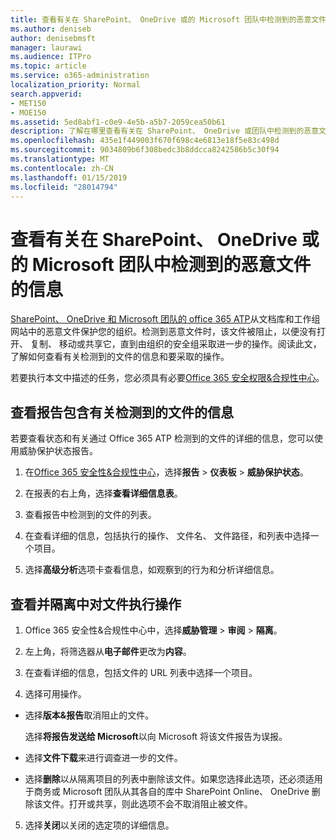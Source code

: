 ```yaml
---
title: 查看有关在 SharePoint、 OneDrive 或的 Microsoft 团队中检测到的恶意文件的信息
ms.author: deniseb
author: denisebmsft
manager: laurawi
ms.audience: ITPro
ms.topic: article
ms.service: o365-administration
localization_priority: Normal
search.appverid:
- MET150
- MOE150
ms.assetid: 5ed8abf1-c0e9-4e5b-a5b7-2059cea50b61
description: 了解在哪里查看有关在 SharePoint、 OneDrive 或团队中检测到的恶意文件的信息以及如何对这些文件执行操作。
ms.openlocfilehash: 435e1f449003f670f698c4e6813e18f5e83c498d
ms.sourcegitcommit: 9034809b6f308bedc3b8ddcca8242586b5c30f94
ms.translationtype: MT
ms.contentlocale: zh-CN
ms.lasthandoff: 01/15/2019
ms.locfileid: "28014794"
---
```

# <a name="view-information-about-malicious-files-detected-in-sharepoint-onedrive-or-microsoft-teams"></a>查看有关在 SharePoint、 OneDrive 或的 Microsoft 团队中检测到的恶意文件的信息

[SharePoint、 OneDrive 和 Microsoft 团队的 office 365 ATP](atp-for-spo-odb-and-teams.md)从文档库和工作组网站中的恶意文件保护您的组织。检测到恶意文件时，该文件被阻止，以便没有打开、 复制、 移动或共享它，直到由组织的安全组采取进一步的操作。阅读此文，了解如何查看有关检测到的文件的信息和要采取的操作。 

若要执行本文中描述的任务，您必须具有必要[Office 365 安全权限&amp;合规性中心](permissions-in-the-security-and-compliance-center.md)。 
  
## <a name="view-reports-with-information-about-detected-files"></a>查看报告包含有关检测到的文件的信息

若要查看状态和有关通过 Office 365 ATP 检测到的文件的详细的信息，您可以使用威胁保护状态报告。
  
1. 在[Office 365 安全性&amp;合规性中心](https://protection.office.com)，选择**报告** \> **仪表板** \> **威胁保护状态**。
    
2. 在报表的右上角，选择**查看详细信息表**。
    
3. 查看报告中检测到的文件的列表。
    
4. 在查看详细的信息，包括执行的操作、 文件名、 文件路径，和列表中选择一个项目。
    
5. 选择**高级分析**选项卡查看信息，如观察到的行为和分析详细信息。 
  
## <a name="view-and-take-action-on-files-in-quarantine"></a>查看并隔离中对文件执行操作

1. Office 365 安全性&amp;合规性中心中，选择**威胁管理** \> **审阅** \> **隔离**。
    
2. 左上角，将筛选器从**电子邮件**更改为**内容**。
    
3. 在查看详细的信息，包括文件的 URL 列表中选择一个项目。
    
4. 选择可用操作。
    
  - 选择**版本&amp;报告**取消阻止的文件。 
    
    选择**将报告发送给 Microsoft**以向 Microsoft 将该文件报告为误报。 
    
  - 选择**文件下载**来进行调查进一步的文件。 
    
  - 选择**删除**以从隔离项目的列表中删除该文件。如果您选择此选项，还必须适用于商务或 Microsoft 团队从其各自的库中 SharePoint Online、 OneDrive 删除该文件。打开或共享，则此选项不会不取消阻止被文件。 
    
5. 选择**关闭**以关闭的选定项的详细信息。 
  
  


